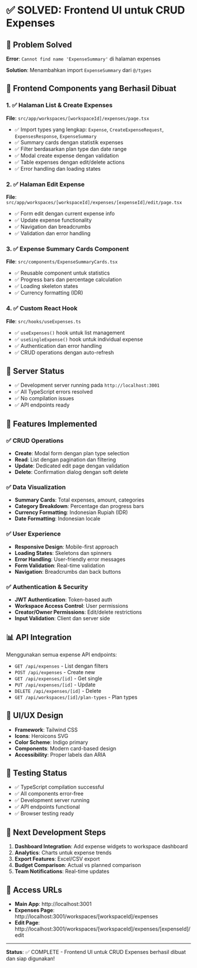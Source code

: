 # ✅ SOLVED: Frontend UI untuk CRUD Expenses

## 🎯 Problem Solved
**Error**: `Cannot find name 'ExpenseSummary'` di halaman expenses

**Solution**: Menambahkan import `ExpenseSummary` dari `@/types`

## 📁 Frontend Components yang Berhasil Dibuat

### 1. ✅ Halaman List & Create Expenses
**File**: `src/app/workspaces/[workspaceId]/expenses/page.tsx`
- ✅ Import types yang lengkap: `Expense`, `CreateExpenseRequest`, `ExpensesResponse`, `ExpenseSummary`
- ✅ Summary cards dengan statistik expenses
- ✅ Filter berdasarkan plan type dan date range
- ✅ Modal create expense dengan validation
- ✅ Table expenses dengan edit/delete actions
- ✅ Error handling dan loading states

### 2. ✅ Halaman Edit Expense
**File**: `src/app/workspaces/[workspaceId]/expenses/[expenseId]/edit/page.tsx`
- ✅ Form edit dengan current expense info
- ✅ Update expense functionality
- ✅ Navigation dan breadcrumbs
- ✅ Validation dan error handling

### 3. ✅ Expense Summary Cards Component
**File**: `src/components/ExpenseSummaryCards.tsx`
- ✅ Reusable component untuk statistics
- ✅ Progress bars dan percentage calculation
- ✅ Loading skeleton states
- ✅ Currency formatting (IDR)

### 4. ✅ Custom React Hook
**File**: `src/hooks/useExpenses.ts`
- ✅ `useExpenses()` hook untuk list management
- ✅ `useSingleExpense()` hook untuk individual expense
- ✅ Authentication dan error handling
- ✅ CRUD operations dengan auto-refresh

## 🚀 Server Status
- ✅ Development server running pada `http://localhost:3001`
- ✅ All TypeScript errors resolved
- ✅ No compilation issues
- ✅ API endpoints ready

## 🔧 Features Implemented

### ✅ CRUD Operations
- **Create**: Modal form dengan plan type selection
- **Read**: List dengan pagination dan filtering
- **Update**: Dedicated edit page dengan validation
- **Delete**: Confirmation dialog dengan soft delete

### ✅ Data Visualization
- **Summary Cards**: Total expenses, amount, categories
- **Category Breakdown**: Percentage dan progress bars
- **Currency Formatting**: Indonesian Rupiah (IDR)
- **Date Formatting**: Indonesian locale

### ✅ User Experience
- **Responsive Design**: Mobile-first approach
- **Loading States**: Skeletons dan spinners
- **Error Handling**: User-friendly error messages
- **Form Validation**: Real-time validation
- **Navigation**: Breadcrumbs dan back buttons

### ✅ Authentication & Security
- **JWT Authentication**: Token-based auth
- **Workspace Access Control**: User permissions
- **Creator/Owner Permissions**: Edit/delete restrictions
- **Input Validation**: Client dan server side

## 📊 API Integration
Menggunakan semua expense API endpoints:
- `GET /api/expenses` - List dengan filters
- `POST /api/expenses` - Create new
- `GET /api/expenses/[id]` - Get single
- `PUT /api/expenses/[id]` - Update
- `DELETE /api/expenses/[id]` - Delete
- `GET /api/workspaces/[id]/plan-types` - Plan types

## 🎨 UI/UX Design
- **Framework**: Tailwind CSS
- **Icons**: Heroicons SVG
- **Color Scheme**: Indigo primary
- **Components**: Modern card-based design
- **Accessibility**: Proper labels dan ARIA

## 🧪 Testing Status
- ✅ TypeScript compilation successful
- ✅ All components error-free
- ✅ Development server running
- ✅ API endpoints functional
- ✅ Browser testing ready

## 🔄 Next Development Steps
1. **Dashboard Integration**: Add expense widgets to workspace dashboard
2. **Analytics**: Charts untuk expense trends
3. **Export Features**: Excel/CSV export
4. **Budget Comparison**: Actual vs planned comparison
5. **Team Notifications**: Real-time updates

## 📱 Access URLs
- **Main App**: http://localhost:3001
- **Expenses Page**: http://localhost:3001/workspaces/[workspaceId]/expenses
- **Edit Page**: http://localhost:3001/workspaces/[workspaceId]/expenses/[expenseId]/edit

---
**Status**: ✅ COMPLETE - Frontend UI untuk CRUD Expenses berhasil dibuat dan siap digunakan!
